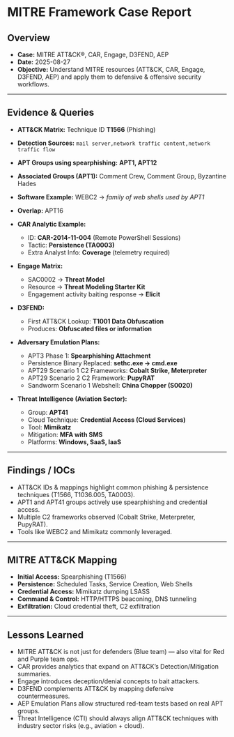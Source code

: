 # MITRE Framework Case Report

## Overview
- **Case:** MITRE ATT&CK®, CAR, Engage, D3FEND, AEP  
- **Date:** 2025-08-27  
- **Objective:** Understand MITRE resources (ATT&CK, CAR, Engage, D3FEND, AEP) and apply them to defensive & offensive security workflows.

---

## Evidence & Queries
- **ATT&CK Matrix:** Technique ID **T1566** (Phishing)  
- **Detection Sources:** `mail server,network traffic content,network traffic flow`  
- **APT Groups using spearphishing:** **APT1, APT12**  
- **Associated Groups (APT1):** Comment Crew, Comment Group, Byzantine Hades  
- **Software Example:** WEBC2 → *family of web shells used by APT1*  
- **Overlap:** APT16  

- **CAR Analytic Example:**  
  - ID: **CAR-2014-11-004** (Remote PowerShell Sessions)  
  - Tactic: **Persistence (TA0003)**  
  - Extra Analyst Info: **Coverage** (telemetry required)  

- **Engage Matrix:**  
  - SAC0002 → **Threat Model**  
  - Resource → **Threat Modeling Starter Kit**  
  - Engagement activity baiting response → **Elicit**  

- **D3FEND:**  
  - First ATT&CK Lookup: **T1001 Data Obfuscation**  
  - Produces: **Obfuscated files or information**  

- **Adversary Emulation Plans:**  
  - APT3 Phase 1: **Spearphishing Attachment**  
  - Persistence Binary Replaced: **sethc.exe → cmd.exe**  
  - APT29 Scenario 1 C2 Frameworks: **Cobalt Strike, Meterpreter**  
  - APT29 Scenario 2 C2 Framework: **PupyRAT**  
  - Sandworm Scenario 1 Webshell: **China Chopper (S0020)**  

- **Threat Intelligence (Aviation Sector):**  
  - Group: **APT41**  
  - Cloud Technique: **Credential Access (Cloud Services)**  
  - Tool: **Mimikatz**  
  - Mitigation: **MFA with SMS**  
  - Platforms: **Windows, SaaS, IaaS**  

---

## Findings / IOCs
- ATT&CK IDs & mappings highlight common phishing & persistence techniques (T1566, T1036.005, TA0003).  
- APT1 and APT41 groups actively use spearphishing and credential access.  
- Multiple C2 frameworks observed (Cobalt Strike, Meterpreter, PupyRAT).  
- Tools like WEBC2 and Mimikatz commonly leveraged.  

---

## MITRE ATT&CK Mapping
- **Initial Access:** Spearphishing (T1566)  
- **Persistence:** Scheduled Tasks, Service Creation, Web Shells  
- **Credential Access:** Mimikatz dumping LSASS  
- **Command & Control:** HTTP/HTTPS beaconing, DNS tunneling  
- **Exfiltration:** Cloud credential theft, C2 exfiltration  

---

## Lessons Learned
- MITRE ATT&CK is not just for defenders (Blue team) — also vital for Red and Purple team ops.  
- CAR provides analytics that expand on ATT&CK’s Detection/Mitigation summaries.  
- Engage introduces deception/denial concepts to bait attackers.  
- D3FEND complements ATT&CK by mapping defensive countermeasures.  
- AEP Emulation Plans allow structured red-team tests based on real APT groups.  
- Threat Intelligence (CTI) should always align ATT&CK techniques with industry sector risks (e.g., aviation + cloud).  
